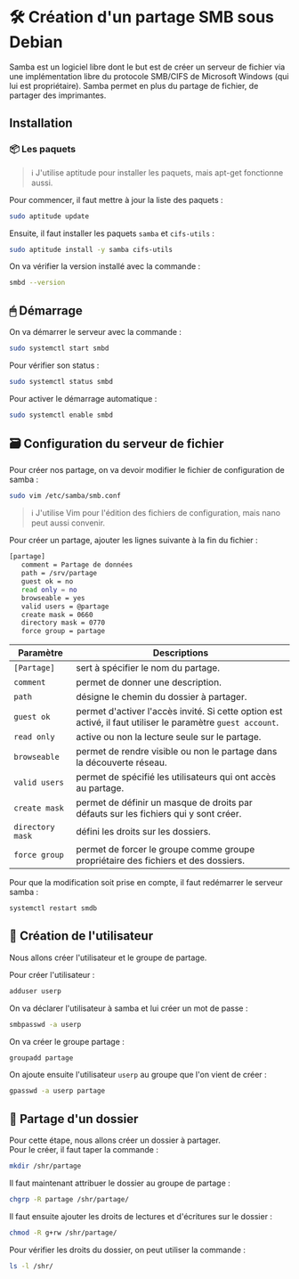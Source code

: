 # 🛠 Création d'un partage SMB sous Debian

Samba est un logiciel libre dont le but est de créer un serveur de fichier via une implémentation libre du protocole SMB/CIFS de Microsoft Windows (qui lui est propriétaire). Samba permet en plus du partage de fichier, de partager des imprimantes.

## Installation

### 📦 Les paquets

> ℹ️ J'utilise aptitude pour installer les paquets, mais apt-get fonctionne aussi.

Pour commencer, il faut mettre à jour la liste des paquets :

```bash
sudo aptitude update
```

Ensuite, il faut installer les paquets `samba` et `cifs-utils` :

```bash
sudo aptitude install -y samba cifs-utils
```

On va vérifier la version installé avec la commande :

```bash
smbd --version
```

## 🖱 Démarrage

On va démarrer le serveur avec la commande :

```bash
sudo systemctl start smbd
```

Pour vérifier son status :

```bash
sudo systemctl status smbd
```

Pour activer le démarrage automatique :

```bash
sudo systemctl enable smbd
```

## 🗃 Configuration du serveur de fichier

Pour créer nos partage, on va devoir modifier le fichier de configuration de samba :

```bash
sudo vim /etc/samba/smb.conf
```

> ℹ️ J'utilise Vim pour l'édition des fichiers de configuration, mais nano peut aussi convenir.

Pour créer un partage, ajouter les lignes suivante à la fin du fichier :

```bash
[partage]
   comment = Partage de données
   path = /srv/partage
   guest ok = no
   read only = no
   browseable = yes
   valid users = @partage
   create mask = 0660
   directory mask = 0770
   force group = partage
```

|     Paramètre    |                                                 Descriptions                                                |
| ---------------- | ----------------------------------------------------------------------------------------------------------- |
| `[Partage]`      | sert à spécifier le nom du partage.                                                                         |
| `comment`        | permet de donner une description.                                                                           |
| `path`           | désigne le chemin du dossier à partager.                                                                    |
| `guest ok`       | permet d'activer l'accès invité. Si cette option est activé, il faut utiliser le paramètre `guest account`. |
| `read only`      | active ou non la lecture seule sur le partage.                                                              |
| `browseable`     | permet de rendre visible ou non le partage dans la découverte réseau.                                       |
| `valid users`    | permet de spécifié les utilisateurs qui ont accès au partage.                                               |
| `create mask`    | permet de définir un masque de droits par défauts sur les fichiers qui y sont créer.                        |
| `directory mask` | défini les droits sur les dossiers.                                                                         |
| `force group`    | permet de forcer le groupe comme groupe propriétaire des fichiers et des dossiers.                          |

Pour que la modification soit prise en compte, il faut redémarrer le serveur samba :

```bash
systemctl restart smdb
```

## 👤 Création de l'utilisateur

Nous allons créer l'utilisateur et le groupe de partage.

Pour créer l'utilisateur :

```bash
adduser userp
```

On va déclarer l'utilisateur à samba et lui créer un mot de passe :

```bash
smbpasswd -a userp
```

On va créer le groupe partage :

```bash
groupadd partage
```

On ajoute ensuite l'utilisateur `userp` au groupe que l'on vient de créer :

```bash
gpasswd -a userp partage
```

## 📁 Partage d'un dossier

Pour cette étape, nous allons créer un dossier à partager.  
Pour le créer, il faut taper la commande :  

```bash
mkdir /shr/partage
```

Il faut maintenant attribuer le dossier au groupe de partage :  

```bash
chgrp -R partage /shr/partage/
```

Il faut ensuite ajouter les droits de lectures et d'écritures sur le dossier :

```bash
chmod -R g+rw /shr/partage/
```

Pour vérifier les droits du dossier, on peut utiliser la commande :

```bash
ls -l /shr/
```

<!-- Insérer une image ici -->
